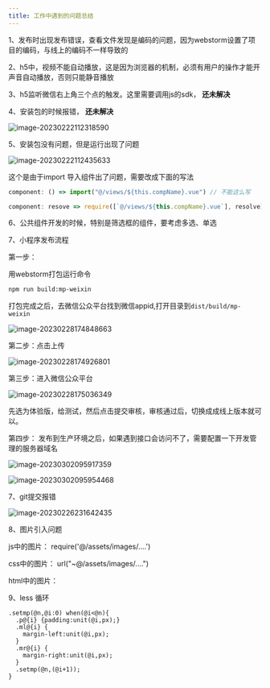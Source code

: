 ```yaml
---
title: 工作中遇到的问题总结
---
```




1、发布时出现发布错误，查看文件发现是编码的问题，因为webstorm设置了项目的编码，与线上的编码不一样导致的

2、h5中，视频不能自动播放，这是因为浏览器的机制，必须有用户的操作才能开声音自动播放，否则只能静音播放

3、h5监听微信右上角三个点的触发。这里需要调用js的sdk， **还未解决**

4、安装包的时候报错， **还未解决**

![image-20230222112318590](https://azhu-images.oss-cn-hangzhou.aliyuncs.com/img-for-marktext/image-20230222112318590.png)



5、安装包没有问题，但是运行出现了问题

![image-20230222112435633](https://azhu-images.oss-cn-hangzhou.aliyuncs.com/img-for-marktext/image-20230222112435633.png)

这个是由于import 导入组件出了问题，需要改成下面的写法

```js
component: () => import("@/views/${this.compName}.vue") // 不能这么写

component: resove => require([`@/views/${this.compName}.vue`], resolve)  // 要这么写
```

6、公共组件开发的时候，特别是筛选框的组件，要考虑多选、单选

7、小程序发布流程

第一步：

用webstorm打包运行命令

```bash
npm run build:mp-weixin
```

打包完成之后，去微信公众平台找到微信appid,打开目录到`dist/build/mp-weixin`

![image-20230228174848663](https://azhu-images.oss-cn-hangzhou.aliyuncs.com/img-for-marktext/image-20230228174848663.png)

第二步：点击上传

![image-20230228174926801](https://azhu-images.oss-cn-hangzhou.aliyuncs.com/img-for-marktext/image-20230228174926801.png)

第三步：进入微信公众平台

![image-20230228175036349](https://azhu-images.oss-cn-hangzhou.aliyuncs.com/img-for-marktext/image-20230228175036349.png)

先选为体验版，给测试，然后点击提交审核，审核通过后，切换成成线上版本就可以。

第四步： 发布到生产环境之后，如果遇到接口会访问不了，需要配置一下开发管理的服务器域名

![image-20230302095917359](https://azhu-images.oss-cn-hangzhou.aliyuncs.com/img-for-marktext/image-20230302095917359.png)

![image-20230302095954468](https://azhu-images.oss-cn-hangzhou.aliyuncs.com/img-for-marktext/image-20230302095954468.png)

7、git提交报错

![image-20230226231642435](https://azhu-images.oss-cn-hangzhou.aliyuncs.com/img-for-marktext/image-20230226231642435.png)

8、图片引入问题

js中的图片： require('@/assets/images/....')

css中的图片： url("~@/assets/images/....")

html中的图片： 



9、less 循环

```less
.setmp(@n,@i:0) when(@i<@n){
  .p@{i} {padding:unit(@i,px);}
  .ml@{i} {
    margin-left:unit(@i,px);
  }
  .mr@{i} {
    margin-right:unit(@i,px);
  }
  .setmp(@n,(@i+1));
}
```
